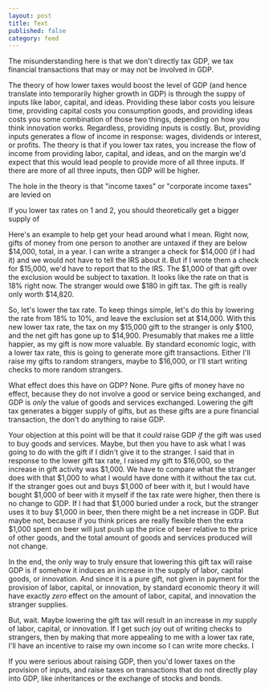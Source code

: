```yaml
---
layout: post
title: Text
published: false
category: feed
---
```


The misunderstanding here is that we don't directly tax GDP, we tax financial transactions that may or may not be involved in GDP. 

The theory of how lower taxes would boost the level of GDP (and hence translate into temporarily higher growth in GDP) is through the suppy of inputs like labor, capital, and ideas. Providing these labor costs you leisure time, providing capital costs you consumption goods, and providing ideas costs you some combination of those two things, depending on how you think innovation works. Regardless, providing inputs is costly. But, providing inputs generates a flow of income in response: wages, dividends or interest, or profits. The theory is that if you lower tax rates, you increase the flow of income from providing labor, capital, and ideas, and on the margin we'd expect that this would lead people to provide more of all three inputs. If there are more of all three inputs, then GDP will be higher. 

The hole in the theory is that "income taxes" or "corporate income taxes" are levied on 




If you lower tax rates on 1 and 2, you should theoretically get a bigger supply of 


Here's an example to help get your head around what I mean. Right now, gifts of money from one person to another are untaxed if they are below $14,000, total, in a year. I can write a stranger a check for $14,000 (if I had it) and we would not have to tell the IRS about it. But if I wrote them a check for $15,000, we'd have to report that to the IRS. The $1,000 of that gift over the exclusion would be subject to taxation. It looks like the rate on that is 18% right now. The stranger would owe $180 in gift tax. The gift is really only worth $14,820. 

So, let's lower the tax rate. To keep things simple, let's do this by lowering the rate from 18% to 10%, and leave the exclusion set at $14,000. With this new lower tax rate, the tax on my $15,000 gift to the stranger is only $100, and the net gift has gone up to $14,900. Presumably that makes me a little happier, as my gift is now more valuable. By standard economic logic, with a lower tax rate, this is going to generate more gift transactions. Either I'll raise my gifts to random strangers, maybe to $16,000, or I'll start writing checks to more random strangers. 

What effect does this have on GDP? None. Pure gifts of money have no effect, because they do not involve a good or service being exchanged, and GDP is *only* the value of goods and services exchanged. Lowering the gift tax generates a bigger supply of gifts, but as these gifts are a pure financial transaction, the don't do anything to raise GDP.

Your objection at this point will be that it *could* raise GDP *if* the gift was used to buy goods and services. Maybe, but then you have to ask what I was going to do with the gift if I didn't give it to the stranger. I said that in response to the lower gift tax rate, I raised my gift to $16,000, so the increase in gift activity was $1,000. We have to compare what the stranger does with that $1,000 to what I would have done with it without the tax cut. If the stranger goes out and buys $1,000 of beer with it, but I would have bought $1,000 of beer with it myself if the tax rate were higher, then there is no change to GDP. If I had that $1,000 buried under a rock, but the stranger uses it to buy $1,000 in beer, then there might be a net increase in GDP. But maybe not, because if you think prices are really flexible then the extra $1,000 spent on beer will just push up the price of beer relative to the price of other goods, and the total amount of goods and services produced will not change. 

In the end, the only way to truly ensure that lowering this gift tax will raise GDP is if somehow it induces an increase in the supply of labor, capital goods, or innovation. And since it is a pure gift, not given in payment for the provision of labor, capital, or innovation, by standard economic theory it will have exactly *zero* effect on the amount of labor, capital, and innovation the stranger supplies. 

But, wait. Maybe lowering the gift tax will result in an increase in *my* supply of labor, capital, or innovation. If I get such joy out of writing checks to strangers, then by making that more appealing to me with a lower tax rate, I'll have an incentive to raise my own income so I can write more checks. I



If you were serious about raising GDP, then you'd lower taxes on the provision of inputs, and raise taxes on transactions that do not directly play into GDP, like inheritances or the exchange of stocks and bonds.   